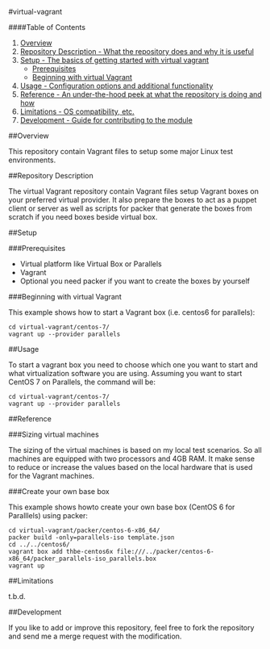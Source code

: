 #virtual-vagrant

####Table of Contents

1. [Overview](#overview)
2. [Repository Description - What the repository does and why it is useful](#repository-description)
3. [Setup - The basics of getting started with virtual vagrant](#setup)
    * [Prerequisites](#prerequesites)
    * [Beginning with virtual Vagrant](#beginning-with-virtual-vagrant)
4. [Usage - Configuration options and additional functionality](#usage)
5. [Reference - An under-the-hood peek at what the repository is doing and how](#reference)
5. [Limitations - OS compatibility, etc.](#limitations)
6. [Development - Guide for contributing to the module](#development)


##Overview

This repository contain Vagrant files to setup some major Linux test environments.


##Repository Description

The virtual Vagrant repository contain Vagrant files setup Vagrant boxes on your
preferred virtual provider. It also prepare the boxes to act as a puppet client or server
as well as scripts for packer that generate the boxes from scratch if you need boxes
beside virtual box.


##Setup

###Prerequisites

* Virtual platform like Virtual Box or Parallels
* Vagrant
* Optional you need packer if you want to create the boxes by yourself

###Beginning with virtual Vagrant

This example shows how to start a Vagrant box (i.e. centos6 for parallels):

```shell
cd virtual-vagrant/centos-7/
vagrant up --provider parallels
```


##Usage

To start a vagrant box you need to choose which one you want to start and what virtualization software
you are using. Assuming you want to start CentOS 7 on Parallels, the command will be:

```shell
cd virtual-vagrant/centos-7/
vagrant up --provider parallels
```

##Reference

###Sizing virtual machines

The sizing of the virtual machines is based on my local test scenarios. So all machines are equipped with
two processors and 4GB RAM. It make sense to reduce or increase the values based on the local hardware that
is used for the Vagrant machines.

###Create your own base box

This example shows howto create your own base box (CentOS 6 for Paralllels) using packer:

```shell
cd virtual-vagrant/packer/centos-6-x86_64/
packer build -only=parallels-iso template.json
cd ../../centos6/
vagrant box add thbe-centos6x file:///../packer/centos-6-x86_64/packer_parallels-iso_parallels.box
vagrant up
```


##Limitations

t.b.d.


##Development

If you like to add or improve this repository, feel free to fork the repository and send
me a merge request with the modification.
